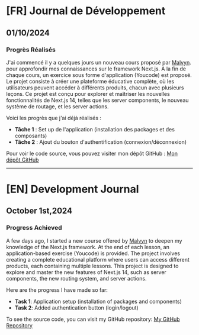 # [FR] Journal de Développement

## 01/10/2024

### Progrès Réalisés

J'ai commencé il y a quelques jours un nouveau cours proposé par [Malvyn](https://codeline.app/cdly/courses/nrfree/lessons/7dDVi7JhNhr). pour approfondir mes connaissances sur le framework Next.js. À la fin de chaque cours, un exercice sous forme d'application (Youcode) est proposé. Le projet consiste à créer une plateforme éducative complète, où les utilisateurs peuvent accéder à différents produits, chacun avec plusieurs leçons. Ce projet est conçu pour explorer et maîtriser les nouvelles fonctionnalités de Next.js 14, telles que les server components, le nouveau système de routage, et les server actions.

Voici les progrès que j'ai déjà réalisés :

- **Tâche 1** : Set up de l'application (installation des packages et des composants)
- **Tâche 2** : Ajout du bouton d'authentification (connexion/déconnexion)

Pour voir le code source, vous pouvez visiter mon dépôt GitHub : [Mon dépôt GitHub](https://github.com/Paul-Uchenna/youcode)

---

# [EN] Development Journal

## October 1st,2024

### Progress Achieved

A few days ago, I started a new course offered by [Malvyn](https://codeline.app/cdly/courses/nrfree/lessons/7dDVi7JhNhr) to deepen my knowledge of the Next.js framework. At the end of each lesson, an application-based exercise (Youcode) is provided. The project involves creating a complete educational platform where users can access different products, each containing multiple lessons. This project is designed to explore and master the new features of Next.js 14, such as server components, the new routing system, and server actions.

Here are the progress I have made so far:

- **Task 1**: Application setup (installation of packages and components)
- **Task 2**: Added authentication button (login/logout)

To see the source code, you can visit my GitHub repository: [My GitHub Repository](https://github.com/Paul-Uchenna/youcode)
